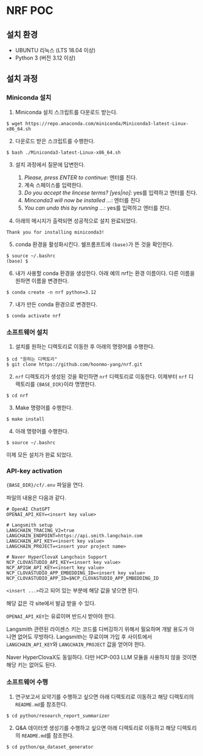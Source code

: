 # NRF POC

## 설치 환경
* UBUNTU 리눅스 (LTS 18.04 이상)
* Python 3 (버전 3.12 이상)

## 설치 과정
### Miniconda 설치
1. Miniconda 설치 스크립트를 다운로드 받는다.
```shell
$ wget https://repo.anaconda.com/miniconda/Miniconda3-latest-Linux-x86_64.sh
```

2. 다운로드 받은 스크립트를 수행한다.
```shell
$ bash ./Miniconda3-latest-Linux-x86_64.sh
```

3. 설치 과정에서 질문에 답변한다. 
    1. *Please, press ENTER to continue*: 엔터를 친다.
    2. 계속 스페이스를 입력한다.
    3. *Do you accept the lincese terms? [yes|no]*: yes를 입력하고 엔터를 친다.
    4. *Minconda3 will now be installed ...*: 엔터를 친다
    4. *You can undo this by running ...*: yes를 입력하고 엔터를 친다.

4. 아래의 메시지가 출력되면 성공적으로 설치 완료되었다.
```
Thank you for installing miniconda3!
```

5. conda 환경을 활성화시킨다. 쉘프롬프트에 `(base)`가 뜬 것을 확인한다.
```shell
$ source ~/.bashrc
(base) $
```

6. 내가 사용할 conda 환경을 생성한다. 아래 예의 nrf는 환경 이름이다. 다른 이름을
원하면 이름을 변경한다.
```shell
$ conda create -n nrf python=3.12
```

7. 내가 만든 conda 환경으로 변경한다.
```shell
$ conda activate nrf
```

### 소프트웨어 설치
1. 설치를 원하는 디렉토리로 이동한 후 아래의 명령어를 수행한다. 
```shell
$ cd "원하는 디렉토리"
$ git clone https://github.com/hoonmo-yang/nrf.git
```

2. `nrf` 디렉토리가 생성된 것을 확인하면 `nrf` 디렉토리로 이동한다.
이제부터 `nrf` 디렉토리를 `{BASE_DIR}`이라 명명한다.
```shell
$ cd nrf
```

3. Make 명령어를 수행한다.
```shell
$ make install
```

4. 아래 명령어를 수행한다.
```shell
$ source ~/.bashrc
```

이제 모든 설치가 완료 되었다.

### API-key activation
`{BASE_DIR}/cf/.env` 파일을 연다.

파일의 내용은 다음과 같다.
```
# OpenAI ChatGPT
OPENAI_API_KEY=<insert key value>

# Langsmith setup
LANGCHAIN_TRACING_V2=true
LANGCHAIN_ENDPOINT=https://api.smith.langchain.com
LANGCHAIN_API_KEY=<insert key value>
LANGCHAIN_PROJECT=<insert your project name>

# Naver HyperClovaX Langchain Support
NCP_CLOVASTUDIO_API_KEY=<insert key value>
NCP_APIGW_API_KEY=<insert key value>
NCP_CLOVASTUDIO_APP_EMBEDDING_ID=<insert key value>
NCP_CLOVASTUDIO_APP_ID=$NCP_CLOVASTUDIO_APP_EMBEDDING_ID
```

`<insert ...>`라고 되어 있는 부분에 해당 값을 넣으면 된다.

해당 값은 각 site에서 발급 받을 수 있다.

`OPENAI_API_KEY`는 유료이며 반드시 받아야 한다.

Langsmith 관련된 라이센스 키는 코드를 디버깅하기 위해서 필요하며
개발 용도가 아니면 없어도 무방하다.
Langsmith는 무료이며 가입 후 사이트에서 `LANGCHAIN_API_KEY`와 `LANGCHAIN_PROJECT` 값을 얻어야 한다.

Naver HyperClovaX도 동일하다. 다만 HCP-003 LLM 모듈을 사용하지 않을 것이면
해당 키는 없어도 된다.

### 소프트웨어 수행
1. 연구보고서 요약기를 수행하고 싶으면 아래 디렉토리로 이동하고 해당 디렉토리의 `README.md`를 참조한다.
```shell
$ cd python/research_report_summarizer
```

2. Q&A 데이터셋 생성기를 수행하고 싶으면 아래 디렉토리로 이동하고 해당 디렉토리의 `README.md`를 참조한다.
```shell
$ cd python/qa_dataset_generator
```